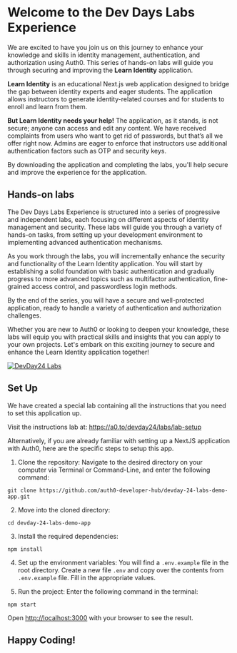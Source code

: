 # Welcome to the Dev Days Labs Experience

We are excited to have you join us on this journey to enhance your knowledge and skills in identity management, authentication, and authorization using Auth0. This series of hands-on labs will guide you through securing and improving the **Learn Identity** application.

**Learn Identity** is an educational Next.js web application designed to bridge the gap between identity experts and eager students. The application allows instructors to generate identity-related courses and for students to enroll and learn from them.

**But Learn Identity needs your help!** The application, as it stands, is not secure; anyone can access and edit any content. We have received complaints from users who want to get rid of passwords, but that’s all we offer right now. Admins are eager to enforce that instructors use additional authentication factors such as OTP and security keys.

By downloading the application and completing the labs, you'll help secure and improve the experience for the application.

## Hands-on labs

The Dev Days Labs Experience is structured into a series of progressive and independent labs, each focusing on different aspects of identity management and security. These labs will guide you through a variety of hands-on tasks, from setting up your development environment to implementing advanced authentication mechanisms.

As you work through the labs, you will incrementally enhance the security and functionality of the Learn Identity application. You will start by establishing a solid foundation with basic authentication and gradually progress to more advanced topics such as multifactor authentication, fine-grained access control, and passwordless login methods.

By the end of the series, you will have a secure and well-protected application, ready to handle a variety of authentication and authorization challenges.

Whether you are new to Auth0 or looking to deepen your knowledge, these labs will equip you with practical skills and insights that you can apply to your own projects. Let's embark on this exciting journey to secure and enhance the Learn Identity application together!

[![DevDay24 Labs](https://img.shields.io/badge/Visit-%20DevDay24%20Labs-3f59e4?style=for-the-badge)](https://a0.to/devday24/labs)

## Set Up

We have created a special lab containing all the instructions that you need to set this application up.

Visit the instructions lab at: https://a0.to/devday24/labs/lab-setup

Alternatively, if you are already familiar with setting up a NextJS application with Auth0, here are the specific steps to setup this app.

1. Clone the repository: Navigate to the desired directory on your computer via Terminal or Command-Line, and enter the following command:

```
git clone https://github.com/auth0-developer-hub/devday-24-labs-demo-app.git
```

2. Move into the cloned directory:

```
cd devday-24-labs-demo-app
```

3. Install the required dependencies:

```
npm install
```

4. Set up the environment variables: You will find a `.env.example` file in the root directory. Create a new file `.env` and copy over the contents from `.env.example` file. Fill in the appropriate values.

5. Run the project: Enter the following command in the terminal:

```
npm start
```

Open [http://localhost:3000](http://localhost:3000) with your browser to see the result.

## Happy Coding!

